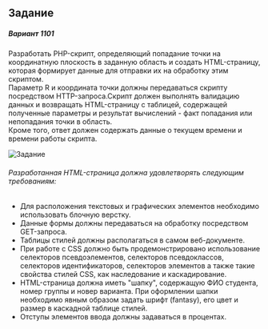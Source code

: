 ## Задание
##### Вариант 1101

Разработать PHP-скрипт, определяющий попадание точки на координатную плоскость в заданную область и создать HTML-страницу, которая формирует данные для отправки их на обработку этим скриптом.  
Параметр R и координата точки должны передаваться скрипту посредством HTTP-запроса.Скрипт должен выполнять валидацию данных и возвращать HTML-страницу с таблицей, содержащей полученные параметры и результат вычислений - факт попадания или непопадания точки в область.  
Кроме того, ответ должен содержать данные о текущем времени и времени работы скрипта.

![Задание](/img/areas.png)

###### Разработанная HTML-страница должна удовлетворять следующим требованиям:
- Для расположения текстовых и графических элементов необходимо использовать блочную верстку.
- Данные формы должны передаваться на обработку посредством GET-запроса.
- Таблицы стилей должны располагаться в самом веб-документе.
- При работе с CSS должно быть продемонстрировано использование селекторов псевдоэлементов, селекторов псевдоклассов, селекторов идентификаторов, селекторов элементов а также такие свойства стилей CSS, как наследование и каскадирование.
- HTML-страница должна иметь "шапку", содержащую ФИО студента, номер группы и новер варианта. При оформлении шапки необходимо явным образом задать шрифт (fantasy), его цвет и размер в каскадной таблице стилей.
- Отступы элементов ввода должны задаваться в процентах.